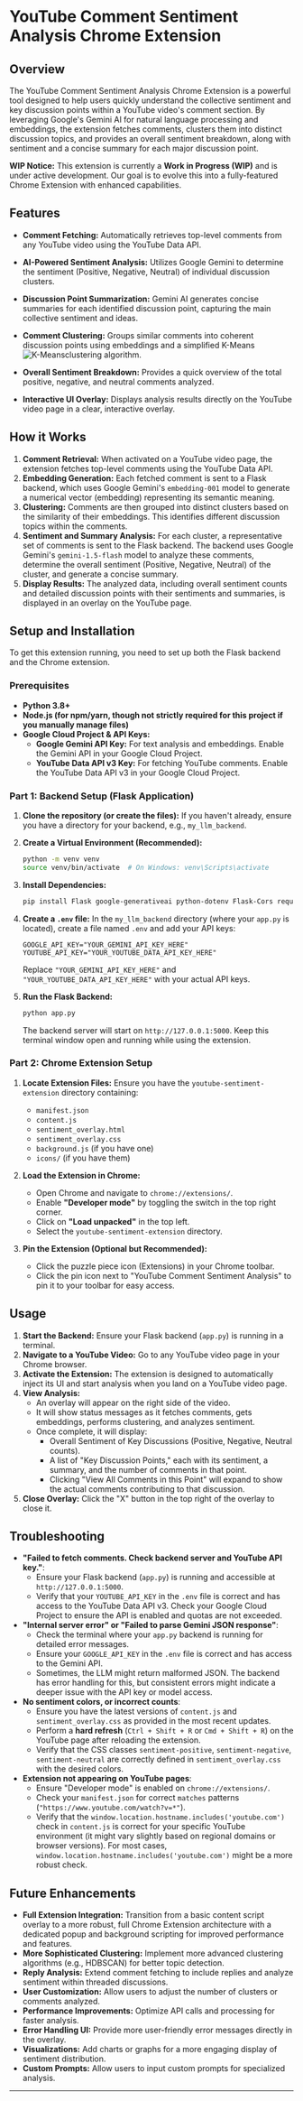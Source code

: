 # YouTube Comment Sentiment Analysis Chrome Extension

## Overview

The YouTube Comment Sentiment Analysis Chrome Extension is a powerful tool designed to help users quickly understand the collective sentiment and key discussion points within a YouTube video's comment section. By leveraging Google's Gemini AI for natural language processing and embeddings, the extension fetches comments, clusters them into distinct discussion topics, and provides an overall sentiment breakdown, along with sentiment and a concise summary for each major discussion point.

**WIP Notice:** This extension is currently a **Work in Progress (WIP)** and is under active development. Our goal is to evolve this into a fully-featured Chrome Extension with enhanced capabilities.

## Features

* **Comment Fetching:** Automatically retrieves top-level comments from any YouTube video using the YouTube Data API.
* **AI-Powered Sentiment Analysis:** Utilizes Google Gemini to determine the sentiment (Positive, Negative, Neutral) of individual discussion clusters.
* **Discussion Point Summarization:** Gemini AI generates concise summaries for each identified discussion point, capturing the main collective sentiment and ideas.
* **Comment Clustering:** Groups similar comments into coherent discussion points using embeddings and a simplified K-Means ![K-Means](icons/Pics/K-means_convergence.gif)clustering algorithm.


* **Overall Sentiment Breakdown:** Provides a quick overview of the total positive, negative, and neutral comments analyzed.
* **Interactive UI Overlay:** Displays analysis results directly on the YouTube video page in a clear, interactive overlay.

## How it Works

1.  **Comment Retrieval:** When activated on a YouTube video page, the extension fetches top-level comments using the YouTube Data API.
2.  **Embedding Generation:** Each fetched comment is sent to a Flask backend, which uses Google Gemini's `embedding-001` model to generate a numerical vector (embedding) representing its semantic meaning.
3.  **Clustering:** Comments are then grouped into distinct clusters based on the similarity of their embeddings. This identifies different discussion topics within the comments.
4.  **Sentiment and Summary Analysis:** For each cluster, a representative set of comments is sent to the Flask backend. The backend uses Google Gemini's `gemini-1.5-flash` model to analyze these comments, determine the overall sentiment (Positive, Negative, Neutral) of the cluster, and generate a concise summary.
5.  **Display Results:** The analyzed data, including overall sentiment counts and detailed discussion points with their sentiments and summaries, is displayed in an overlay on the YouTube page.

## Setup and Installation

To get this extension running, you need to set up both the Flask backend and the Chrome extension.

### Prerequisites

* **Python 3.8+**
* **Node.js (for npm/yarn, though not strictly required for this project if you manually manage files)**
* **Google Cloud Project & API Keys:**
    * **Google Gemini API Key:** For text analysis and embeddings. Enable the Gemini API in your Google Cloud Project.
    * **YouTube Data API v3 Key:** For fetching YouTube comments. Enable the YouTube Data API v3 in your Google Cloud Project.

### Part 1: Backend Setup (Flask Application)

1.  **Clone the repository (or create the files):**
    If you haven't already, ensure you have a directory for your backend, e.g., `my_llm_backend`.

2.  **Create a Virtual Environment (Recommended):**
    ```bash
    python -m venv venv
    source venv/bin/activate  # On Windows: venv\Scripts\activate
    ```

3.  **Install Dependencies:**
    ```bash
    pip install Flask google-generativeai python-dotenv Flask-Cors requests
    ```

4.  **Create a `.env` file:**
    In the `my_llm_backend` directory (where your `app.py` is located), create a file named `.env` and add your API keys:
    ```
    GOOGLE_API_KEY="YOUR_GEMINI_API_KEY_HERE"
    YOUTUBE_API_KEY="YOUR_YOUTUBE_DATA_API_KEY_HERE"
    ```
    Replace `"YOUR_GEMINI_API_KEY_HERE"` and `"YOUR_YOUTUBE_DATA_API_KEY_HERE"` with your actual API keys.

5.  **Run the Flask Backend:**
    ```bash
    python app.py
    ```
    The backend server will start on `http://127.0.0.1:5000`. Keep this terminal window open and running while using the extension.

### Part 2: Chrome Extension Setup

1.  **Locate Extension Files:**
    Ensure you have the `youtube-sentiment-extension` directory containing:
    * `manifest.json`
    * `content.js`
    * `sentiment_overlay.html`
    * `sentiment_overlay.css`
    * `background.js` (if you have one)
    * `icons/` (if you have them)

2.  **Load the Extension in Chrome:**
    * Open Chrome and navigate to `chrome://extensions/`.
    * Enable **"Developer mode"** by toggling the switch in the top right corner.
    * Click on **"Load unpacked"** in the top left.
    * Select the `youtube-sentiment-extension` directory.

3.  **Pin the Extension (Optional but Recommended):**
    * Click the puzzle piece icon (Extensions) in your Chrome toolbar.
    * Click the pin icon next to "YouTube Comment Sentiment Analysis" to pin it to your toolbar for easy access.

## Usage

1.  **Start the Backend:** Ensure your Flask backend (`app.py`) is running in a terminal.
2.  **Navigate to a YouTube Video:** Go to any YouTube video page in your Chrome browser.
3.  **Activate the Extension:** The extension is designed to automatically inject its UI and start analysis when you land on a YouTube video page.
4.  **View Analysis:**
    * An overlay will appear on the right side of the video.
    * It will show status messages as it fetches comments, gets embeddings, performs clustering, and analyzes sentiment.
    * Once complete, it will display:
        * Overall Sentiment of Key Discussions (Positive, Negative, Neutral counts).
        * A list of "Key Discussion Points," each with its sentiment, a summary, and the number of comments in that point.
        * Clicking "View All Comments in this Point" will expand to show the actual comments contributing to that discussion.
5.  **Close Overlay:** Click the "X" button in the top right of the overlay to close it.

## Troubleshooting

* **"Failed to fetch comments. Check backend server and YouTube API key."**:
    * Ensure your Flask backend (`app.py`) is running and accessible at `http://127.0.0.1:5000`.
    * Verify that your `YOUTUBE_API_KEY` in the `.env` file is correct and has access to the YouTube Data API v3. Check your Google Cloud Project to ensure the API is enabled and quotas are not exceeded.
* **"Internal server error" or "Failed to parse Gemini JSON response"**:
    * Check the terminal where your `app.py` backend is running for detailed error messages.
    * Ensure your `GOOGLE_API_KEY` in the `.env` file is correct and has access to the Gemini API.
    * Sometimes, the LLM might return malformed JSON. The backend has error handling for this, but consistent errors might indicate a deeper issue with the API key or model access.
* **No sentiment colors, or incorrect counts**:
    * Ensure you have the latest versions of `content.js` and `sentiment_overlay.css` as provided in the most recent updates.
    * Perform a **hard refresh** (`Ctrl + Shift + R` or `Cmd + Shift + R`) on the YouTube page after reloading the extension.
    * Verify that the CSS classes `sentiment-positive`, `sentiment-negative`, `sentiment-neutral` are correctly defined in `sentiment_overlay.css` with the desired colors.
* **Extension not appearing on YouTube pages**:
    * Ensure "Developer mode" is enabled on `chrome://extensions/`.
    * Check your `manifest.json` for correct `matches` patterns (`"https://www.youtube.com/watch?v=*"`).
    * Verify that the `window.location.hostname.includes('youtube.com')` check in `content.js` is correct for your specific YouTube environment (it might vary slightly based on regional domains or browser versions). For most cases, `window.location.hostname.includes('youtube.com')` might be a more robust check.

## Future Enhancements

* **Full Extension Integration:** Transition from a basic content script overlay to a more robust, full Chrome Extension architecture with a dedicated popup and background scripting for improved performance and features.
* **More Sophisticated Clustering:** Implement more advanced clustering algorithms (e.g., HDBSCAN) for better topic detection.
* **Reply Analysis:** Extend comment fetching to include replies and analyze sentiment within threaded discussions.
* **User Customization:** Allow users to adjust the number of clusters or comments analyzed.
* **Performance Improvements:** Optimize API calls and processing for faster analysis.
* **Error Handling UI:** Provide more user-friendly error messages directly in the overlay.
* **Visualizations:** Add charts or graphs for a more engaging display of sentiment distribution.
* **Custom Prompts:** Allow users to input custom prompts for specialized analysis.

---
